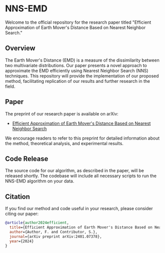 # NNS-EMD

Welcome to the official repository for the research paper titled "Efficient Approximation of Earth Mover's Distance Based on Nearest Neighbor Search."

## Overview
The Earth Mover's Distance (EMD) is a measure of the dissimilarity between two multivariate distributions. Our paper presents a novel approach to approximate the EMD efficiently using Nearest Neighbor Search (NNS) techniques. This repository will provide the implementation of our proposed method, facilitating replication of our results and further research in the field.

## Paper
The preprint of our research paper is available on arXiv:

- [Efficient Approximation of Earth Mover's Distance Based on Nearest Neighbor Search](https://arxiv.org/abs/2401.07378)

We encourage readers to refer to this preprint for detailed information about the method, theoretical analysis, and experimental results.

## Code Release
The source code for our algorithm, as described in the paper, will be released shortly. The codebase will include all necessary scripts to run the NNS-EMD algorithm on your data.

## Citation
If you find our method and code useful in your research, please consider citing our paper:

```bibtex
@article{author2024efficient,
  title={Efficient Approximation of Earth Mover's Distance Based on Nearest Neighbor Search},
  author={Author, F. and Contributor, S.},
  journal={arXiv preprint arXiv:2401.07378},
  year={2024}
}
